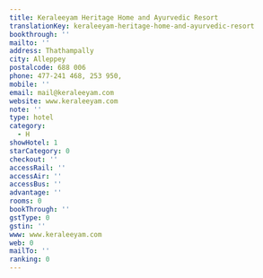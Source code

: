 ```yaml
---
title: Keraleeyam Heritage Home and Ayurvedic Resort
translationKey: keraleeyam-heritage-home-and-ayurvedic-resort
bookthrough: ''
mailto: ''
address: Thathampally
city: Alleppey
postalcode: 688 006
phone: 477-241 468, 253 950,
mobile: ''
email: mail@keraleeyam.com
website: www.keraleeyam.com
note: ''
type: hotel
category:
  - H
showHotel: 1
starCategory: 0
checkout: ''
accessRail: ''
accessAir: ''
accessBus: ''
advantage: ''
rooms: 0
bookThrough: ''
gstType: 0
gstin: ''
www: www.keraleeyam.com
web: 0
mailTo: ''
ranking: 0
---
```







